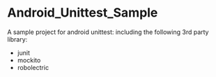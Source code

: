 # Android_Unittest_Sample
A sample project for android unittest: including the following 3rd party library:

- junit
- mockito
- robolectric

